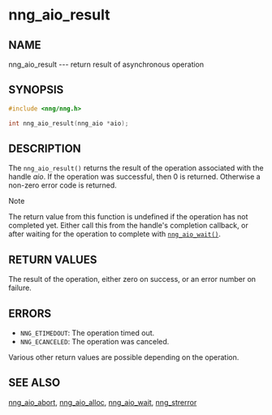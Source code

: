 # nng_aio_result

## NAME

nng_aio_result --- return result of asynchronous operation

## SYNOPSIS

```c
#include <nng/nng.h>

int nng_aio_result(nng_aio *aio);
```

## DESCRIPTION

The `nng_aio_result()` returns the result of the operation associated
with the handle _aio_.
If the operation was successful, then 0 is returned.
Otherwise a non-zero error code is returned.

> [!NOTE]
> The return value from this function is undefined if the operation
> has not completed yet.
> Either call this from the handle's completion
> callback, or after waiting for the operation to complete with
> [`nng_aio_wait()`](nng_aio_wait.md).

## RETURN VALUES

The result of the operation, either zero on success, or an error
number on failure.

## ERRORS

- `NNG_ETIMEDOUT`: The operation timed out.
- `NNG_ECANCELED`: The operation was canceled.

Various other return values are possible depending on the operation.

## SEE ALSO

[nng_aio_abort](nng_aio_abort.md),
[nng_aio_alloc](nng_aio_alloc.md),
[nng_aio_wait](nng_aio_wait.md),
[nng_strerror](../util/nng_strerror.md)
